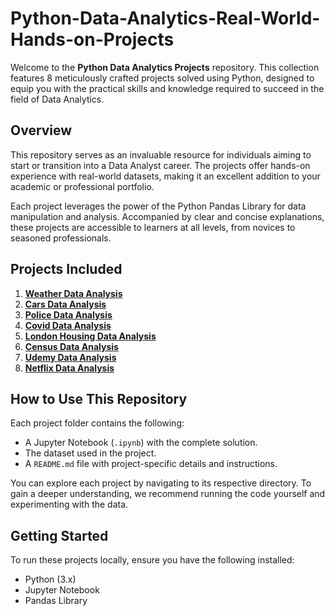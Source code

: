 # Python-Data-Analytics-Real-World-Hands-on-Projects

Welcome to the **Python Data Analytics Projects** repository. This collection features 8 meticulously crafted projects solved using Python, designed to equip you with the practical skills and knowledge required to succeed in the field of Data Analytics.

## Overview

This repository serves as an invaluable resource for individuals aiming to start or transition into a Data Analyst career. The projects offer hands-on experience with real-world datasets, making it an excellent addition to your academic or professional portfolio.

Each project leverages the power of the Python Pandas Library for data manipulation and analysis. Accompanied by clear and concise explanations, these projects are accessible to learners at all levels, from novices to seasoned professionals.

## Projects Included

1. **[Weather Data Analysis](./Project1_Weather_Data_Analysis)**
2. **[Cars Data Analysis](./Project2_Cars_Data_Analysis)**
3. **[Police Data Analysis](//Project3_Police_Data_Analysis)**
4. **[Covid Data Analysis](//Project4_Covid_Data_Analysis)**
5. **[London Housing Data Analysis](//Project5_London_Housing_Data_Analysis)**
6. **[Census Data Analysis](//Project6_Census_Data_Analysis)**
7. **[Udemy Data Analysis](//Project7_Udemy_Data_Analysis)**
8. **[Netflix Data Analysis](//Project8_Netflix_Data_Analysis)**

## How to Use This Repository

Each project folder contains the following:
- A Jupyter Notebook (`.ipynb`) with the complete solution.
- The dataset used in the project.
- A `README.md` file with project-specific details and instructions.

You can explore each project by navigating to its respective directory. To gain a deeper understanding, we recommend running the code yourself and experimenting with the data.

## Getting Started

To run these projects locally, ensure you have the following installed:
- Python (3.x)
- Jupyter Notebook
- Pandas Library

